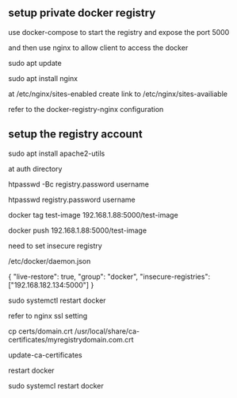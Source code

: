 ## setup private docker registry 


use docker-compose to start the registry and expose the port 5000

and then use nginx to allow client to access the docker

sudo apt update

sudo apt install nginx


at /etc/nginx/sites-enabled create link to /etc/nginx/sites-availiable

refer to the docker-registry-nginx configuration


## setup the registry account

sudo apt install apache2-utils

at auth directory

htpasswd -Bc registry.password username

htpasswd registry.password username

docker tag test-image 192.168.1.88:5000/test-image

docker push 192.168.1.88:5000/test-image


need to set insecure registry

/etc/docker/daemon.json

{
  "live-restore": true,
  "group": "docker",
  "insecure-registries": ["192.168.182.134:5000"]
}


sudo systemctl restart docker

refer to nginx ssl setting

cp certs/domain.crt /usr/local/share/ca-certificates/myregistrydomain.com.crt

update-ca-certificates

restart docker

sudo systemcl restart docker 


